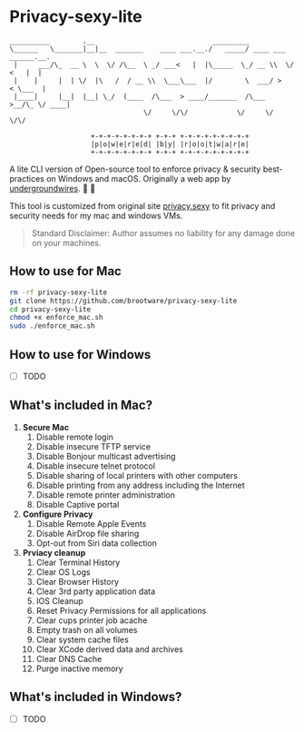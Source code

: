 # Privacy-sexy-lite

```console
__________        .__                             _________                     
\______   \_______|__|__  _______    ____ ___.__./   _____/ ____ ___  ______.__.
 |     ___/\_  __ \  \  \/ /\__  \ _/ ___<   |  |\_____  \_/ __ \\  \/  <   |  |
 |    |     |  | \/  |\   /  / __ \\  \___\___  |/        \  ___/ >    < \___  |
 |____|     |__|  |__| \_/  (____  /\___  > ____/_______  /\___  >__/\_ \/ ____|
                                 \/     \/\/            \/     \/      \/\/     

                    +-+-+-+-+-+-+-+ +-+-+ +-+-+-+-+-+-+-+-+
                    |p|o|w|e|r|e|d| |b|y| |r|o|o|t|w|a|r|e|
                    +-+-+-+-+-+-+-+ +-+-+ +-+-+-+-+-+-+-+-+
```

A lite CLI version of Open-source tool to enforce privacy & security best-practices on Windows and macOS. Originally a web app by [undergroundwires](https://github.com/undergroundwires). 🍑 🍆

This tool is customized from original site [privacy.sexy](https://privacy.sexy) to fit privacy and security needs for my mac and windows VMs.

> Standard Disclaimer: Author assumes no liability for any damage done on your machines.

## How to use for Mac

```bash
rm -rf privacy-sexy-lite
git clone https://github.com/brootware/privacy-sexy-lite
cd privacy-sexy-lite
chmod +x enforce_mac.sh
sudo ./enforce_mac.sh
```

## How to use for Windows

- [ ] TODO

## What's included in Mac?

1. **Secure Mac**
    1. Disable remote login
    2. Disable insecure TFTP service
    3. Disable Bonjour multicast advertising
    4. Disable insecure telnet protocol
    5. Disable sharing of local printers with other computers
    6. Disable printing from any address including the Internet
    7. Disable remote printer administration
    8. Disable Captive portal
2. **Configure Privacy**
    1. Disable Remote Apple Events
    2. Disable AirDrop file sharing
    3. Opt-out from Siri data collection
3. **Prviacy cleanup**
    1. Clear Terminal History
    2. Clear OS Logs
    3. Clear Browser History
    4. Clear 3rd party application data
    5. IOS Cleanup
    6. Reset Privacy Permissions for all applications
    7. Clear cups printer job acache
    8. Empty trash on all volumes
    9. Clear system cache files
    10. Clear XCode derived data and archives
    11. Clear DNS Cache
    12. Purge inactive memory

## What's included in Windows?

- [ ] TODO
